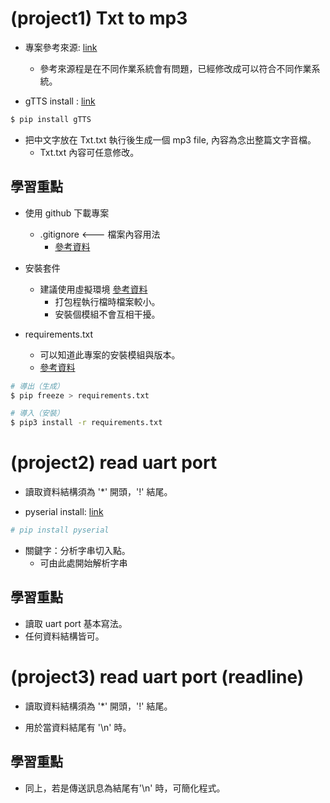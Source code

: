 # (project1) Txt to mp3

* 專案參考來源: [link](https://skjhcreator.blogspot.com/2022/07/python-txtmp3.html?fbclid=IwAR1fgBKyxDHYiJ47ZmKoOWxB15-tApJkwPF1qas-dB76n3IyQ5uZ4_SungU)
  * 參考來源程是在不同作業系統會有問題，已經修改成可以符合不同作業系統。

* gTTS install : [link](https://pypi.org/project/gTTS/)

~~~bash
$ pip install gTTS
~~~

* 把中文字放在 Txt.txt 執行後生成一個 mp3 file, 內容為念出整篇文字音檔。
  * Txt.txt 內容可任意修改。


## 學習重點

* 使用 github 下載專案
  * .gitignore <--- 檔案內容用法
    * [參考資料](https://gitbook.tw/chapters/using-git/ignore) 

* 安裝套件
  * 建議使用虛擬環境 [參考資料]( https://www.jetbrains.com/help/pycharm/creating-virtual-environment.html#python_create_virtual_env)
    * 打包程執行檔時檔案較小。
    * 安裝個模組不會互相干擾。 
* requirements.txt 
  * 可以知道此專案的安裝模組與版本。
  * [參考資料](https://blog.longwin.com.tw/2019/03/python-pip-requirements-txt-management-package-2019/)


~~~bash
# 導出（生成）
$ pip freeze > requirements.txt

# 導入（安裝）
$ pip3 install -r requirements.txt 
~~~





# (project2) read uart port 

* 讀取資料結構須為 '*' 開頭，'!' 結尾。

* pyserial install: [link](https://pypi.org/project/pyserial/)

~~~bash
# pip install pyserial
~~~

* 關鍵字：分析字串切入點。
  * 可由此處開始解析字串

## 學習重點

* 讀取 uart port 基本寫法。
* 任何資料結構皆可。





# (project3) read uart port  (readline)

* 讀取資料結構須為 '*' 開頭，'!' 結尾。

* 用於當資料結尾有 '\n' 時。

## 學習重點

* 同上，若是傳送訊息為結尾有'\n' 時，可簡化程式。

